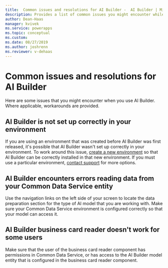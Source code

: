 ```yaml
---
title:  Common issues and resolutions for AI Builder -  AI Builder | Microsoft Docs
description: Provides a list of common issues you might encounter while using AI Builder, and potential workarounds where applicable.
author: Dean-Haas
manager: kvivek
ms.service: powerapps
ms.topic: conceptual
ms.custom: 
ms.date: 08/27/2019
ms.author: joshrenn
ms.reviewer: v-dehaas
---
```


# Common issues and resolutions for AI Builder

Here are some issues that you might encounter when you  use AI Builder. Where applicable, workarounds are provided.


<!--from editor: Skipping a heading level isn't recommended. I'm bumping the level 3 heds up to a level 2. If you want to keep them at level 3, you need to add a level 2 heading. -->


## AI Builder is not set up correctly in your environment

If you are using an environment that was created before AI Builder was first released, it's possible that AI Builder wasn't set up correctly in your environment. To work around this issue, [create a new environment](https://docs.microsoft.com/power-platform/admin/create-environment) so that AI Builder can be correctly installed in that new environment. If you must use a particular environment, [contact support](https://docs.microsoft.com/power-platform/admin/get-help-support) for more options.

## AI Builder encounters errors reading data from your Common Data Service entity

Use the navigation links on the left side of your screen to locate the data preparation section for the type of AI model that you are working with. Make sure your Common Data Service environment is configured correctly so that your model can access it.

## AI Builder business card reader doesn't work for some users

Make sure that the user of the business card reader component has permissions in Common Data Service, or has access to the AI Builder model entity that is configured in the business card reader component.
